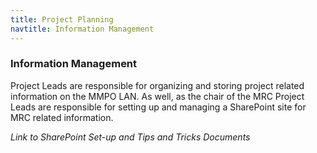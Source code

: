 ```yaml
---
title: Project Planning
navtitle: Information Management
---
```

### Information Management

Project Leads are responsible for organizing and storing project related information on the MMPO LAN. As well, as the chair of the MRC Project Leads are responsible for setting up and managing a SharePoint site for MRC related information.

_Link to SharePoint Set-up and Tips and Tricks Documents_

